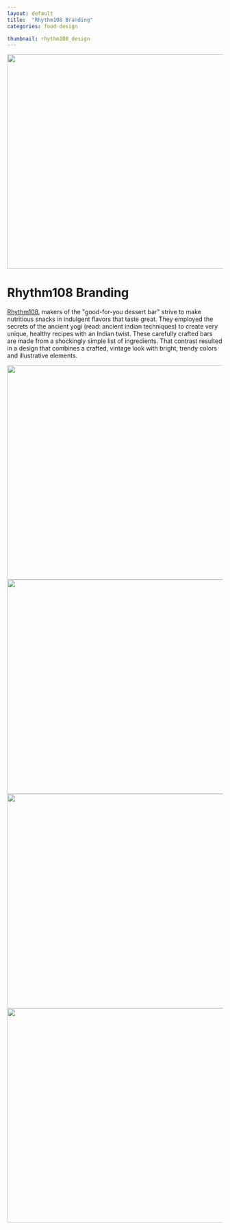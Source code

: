 ```yaml
---
layout: default
title:  "Rhythm108 Branding"
categories: food-design

thumbnail: rhythm108_design
---
```


<img src="{{ site.baseurl}}/images/rhythm108_design_01.jpg" width="790" height="500">

# Rhythm108 Branding

[Rhythm108](http://rhythm108.com/), makers of the "good-for-you dessert bar" strive to make nutritious snacks in indulgent flavors that taste great. They employed the secrets of the ancient yogi (read: ancient indian techniques) to create very unique, healthy recipes with an Indian twist. These carefully crafted bars are made from a shockingly simple list of ingredients. That contrast resulted in a design that combines a crafted, vintage look with bright, trendy colors and illustrative elements.

<img src="{{ site.baseurl}}/images/rhythm108_design_02.jpg" width="790" height="500">
<img src="{{ site.baseurl}}/images/rhythm108_design_03.jpg" width="790" height="500">
<img src="{{ site.baseurl}}/images/rhythm108_design_04.jpg" width="790" height="500">
<img src="{{ site.baseurl}}/images/rhythm108_design_05.jpg" width="790" height="500">
